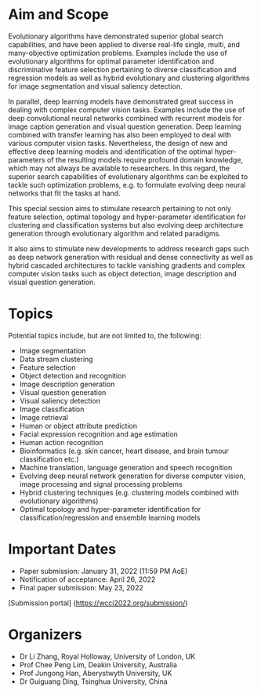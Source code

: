 # Aim and Scope

Evolutionary algorithms have demonstrated superior global search capabilities, and have been applied to diverse real-life single, multi, and many-objective optimization problems. Examples include the use of evolutionary algorithms for optimal parameter identification and discriminative feature selection pertaining to diverse classification and regression models as well as hybrid evolutionary and clustering algorithms for image segmentation and visual saliency detection.

In parallel, deep learning models have demonstrated great success in dealing with complex computer vision tasks. Examples include the use of deep convolutional neural networks combined with recurrent models for image caption generation and visual question generation. Deep learning combined with transfer learning has also been employed to deal with various computer vision tasks. Nevertheless, the design of new and effective deep learning models and identification of the optimal hyper-parameters of the resulting models require profound domain knowledge, which may not always be available to researchers. In this regard, the superior search capabilities of evolutionary algorithms can be exploited to tackle such optimization problems, e.g. to formulate evolving deep neural networks that fit the tasks at hand.

This special session aims to stimulate research pertaining to not only feature selection, optimal topology and hyper-parameter identification for clustering and classification systems but also evolving deep architecture generation through evolutionary algorithm and related paradigms. 

It also aims to stimulate new developments to address research gaps such as deep network generation with residual and dense connectivity as well as hybrid cascaded architectures to tackle vanishing gradients and complex computer vision tasks such as object detection, image description and visual question generation.

# Topics

Potential topics include, but are not limited to, the following:

-	Image segmentation 
-	Data stream clustering
-	Feature selection
-	Object detection and recognition
-	Image description generation
-	Visual question generation
-	Visual saliency detection
-	Image classification
-	Image retrieval 
-	Human or object attribute prediction
-	Facial expression recognition and age estimation
-	Human action recognition
-	Bioinformatics (e.g. skin cancer, heart disease, and brain tumour classification etc.)
-	Machine translation, language generation and speech recognition
-	Evolving deep neural network generation for diverse computer vision, image processing and signal processing problems
-	Hybrid clustering techniques (e.g. clustering models combined with evolutionary algorithms)
-	Optimal topology and hyper-parameter identification for classification/regression and ensemble learning models

# Important Dates

-	Paper submission: January 31, 2022 (11:59 PM AoE)
-	Notification of acceptance: April 26, 2022
-	Final paper submission: May 23, 2022

[Submission portal] (https://wcci2022.org/submission/)

# Organizers

- Dr Li Zhang, Royal Holloway, University of London, UK
- Prof Chee Peng Lim, Deakin University, Australia
- Prof Jungong Han, Aberystwyth University, UK
- Dr Guiguang Ding, Tsinghua University, China

